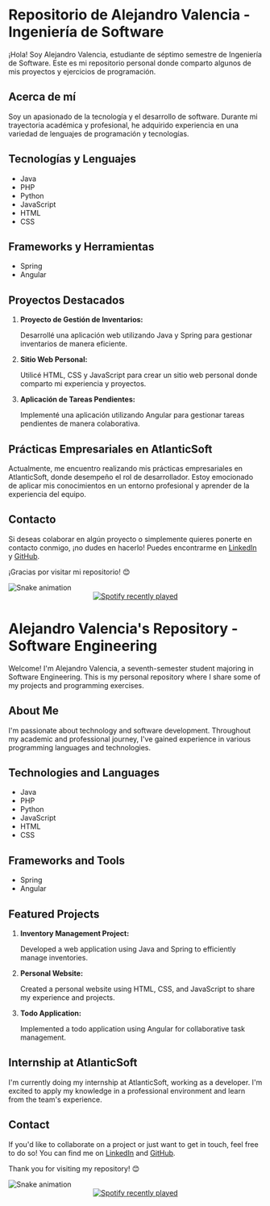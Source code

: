 <!DOCTYPE html>
<html lang="en">
<head>
  <meta charset="UTF-8">
  <meta name="viewport" content="width=device-width, initial-scale=1.0">
  <title>Repositorio de Alejandro Valencia - Ingeniería de Software</title>
</head>
<body>

<h1>Repositorio de Alejandro Valencia - Ingeniería de Software</h1>

<p>¡Hola! Soy Alejandro Valencia, estudiante de séptimo semestre de Ingeniería de Software. Este es mi repositorio personal donde comparto algunos de mis proyectos y ejercicios de programación.</p>

<h2>Acerca de mí</h2>
<p>Soy un apasionado de la tecnología y el desarrollo de software. Durante mi trayectoria académica y profesional, he adquirido experiencia en una variedad de lenguajes de programación y tecnologías.</p>

<h2>Tecnologías y Lenguajes</h2>
<ul>
  <li>Java</li>
  <li>PHP</li>
  <li>Python</li>
  <li>JavaScript</li>
  <li>HTML</li>
  <li>CSS</li>
</ul>

<h2>Frameworks y Herramientas</h2>
<ul>
  <li>Spring</li>
  <li>Angular</li>
</ul>

<h2>Proyectos Destacados</h2>
<ol>
  <li>
    <strong>Proyecto de Gestión de Inventarios:</strong>
    <p>Desarrollé una aplicación web utilizando Java y Spring para gestionar inventarios de manera eficiente.</p>
  </li>
  <li>
    <strong>Sitio Web Personal:</strong>
    <p>Utilicé HTML, CSS y JavaScript para crear un sitio web personal donde comparto mi experiencia y proyectos.</p>
  </li>
  <li>
    <strong>Aplicación de Tareas Pendientes:</strong>
    <p>Implementé una aplicación utilizando Angular para gestionar tareas pendientes de manera colaborativa.</p>
  </li>
</ol>

<h2>Prácticas Empresariales en AtlanticSoft</h2>
<p>Actualmente, me encuentro realizando mis prácticas empresariales en AtlanticSoft, donde desempeño el rol de desarrollador. Estoy emocionado de aplicar mis conocimientos en un entorno profesional y aprender de la experiencia del equipo.</p>

<h2>Contacto</h2>
<p>Si deseas colaborar en algún proyecto o simplemente quieres ponerte en contacto conmigo, ¡no dudes en hacerlo! Puedes encontrarme en <a href="https://www.linkedin.com/in/alejandro-valencia-13b047269/">LinkedIn</a> y <a href="https://github.com/alejo78912">GitHub</a>.</p>
<p>¡Gracias por visitar mi repositorio! 😊</p>

<!-- Snake animation -->
<img src="https://raw.githubusercontent.com/alejo78912/alejo78912/output/snake.svg" alt="Snake animation" />

<!-- Spotify recently played -->
<div align="center">
  <a href="https://open.spotify.com/user/31jyl26s7yk6ewuhxipinqj5aykq">
    <img src="https://spotify-recently-played-readme.vercel.app/api?user=31jyl26s7yk6ewuhxipinqj5aykq&count=3&unique=true" alt="Spotify recently played"  />
  </a>
</div>

</body>
</html>
<!DOCTYPE html>
<html lang="en">
<head>
  <meta charset="UTF-8">
  <meta name="viewport" content="width=device-width, initial-scale=1.0">
  <title>Alejandro Valencia's Repository - Software Engineering</title>
</head>
<body>

<h1>Alejandro Valencia's Repository - Software Engineering</h1>

<p>Welcome! I'm Alejandro Valencia, a seventh-semester student majoring in Software Engineering. This is my personal repository where I share some of my projects and programming exercises.</p>

<h2>About Me</h2>
<p>I'm passionate about technology and software development. Throughout my academic and professional journey, I've gained experience in various programming languages and technologies.</p>

<h2>Technologies and Languages</h2>
<ul>
  <li>Java</li>
  <li>PHP</li>
  <li>Python</li>
  <li>JavaScript</li>
  <li>HTML</li>
  <li>CSS</li>
</ul>

<h2>Frameworks and Tools</h2>
<ul>
  <li>Spring</li>
  <li>Angular</li>
</ul>

<h2>Featured Projects</h2>
<ol>
  <li>
    <strong>Inventory Management Project:</strong>
    <p>Developed a web application using Java and Spring to efficiently manage inventories.</p>
  </li>
  <li>
    <strong>Personal Website:</strong>
    <p>Created a personal website using HTML, CSS, and JavaScript to share my experience and projects.</p>
  </li>
  <li>
    <strong>Todo Application:</strong>
    <p>Implemented a todo application using Angular for collaborative task management.</p>
  </li>
</ol>

<h2>Internship at AtlanticSoft</h2>
<p>I'm currently doing my internship at AtlanticSoft, working as a developer. I'm excited to apply my knowledge in a professional environment and learn from the team's experience.</p>

<h2>Contact</h2>
<p>If you'd like to collaborate on a project or just want to get in touch, feel free to do so! You can find me on <a href="https://www.linkedin.com/in/alejandro-valencia-13b047269/">LinkedIn</a> and <a href="https://github.com/alejo78912">GitHub</a>.</p>
<p>Thank you for visiting my repository! 😊</p>

<!-- Snake animation -->
<img src="https://raw.githubusercontent.com/alejo78912/alejo78912/output/snake.svg" alt="Snake animation" />

<!-- Spotify recently played -->
<div align="center">
  <a href="https://open.spotify.com/user/31jyl26s7yk6ewuhxipinqj5aykq">
    <img src="https://spotify-recently-played-readme.vercel.app/api?user=31jyl26s7yk6ewuhxipinqj5aykq&count=3&unique=true" alt="Spotify recently played"  />
  </a>
</div>

</body>
</html>
